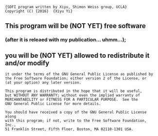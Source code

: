 


    {SOFI program written by Xiyu, Shimon Weiss group, UCLA}
    Copyright (C) {2016}  {Xiyu Yi}

## This program will be (NOT YET) free software 
### (after it is releaed with my publication... uhmm...);
    
##    you will be (NOT YET) allowed to redistribute it and/or modify
    it under the terms of the GNU General Public License as published by
    the Free Software Foundation; either version 2 of the License, or
    (at your option) any later version.

    This program is distributed in the hope that it will be useful,
    but WITHOUT ANY WARRANTY; without even the implied warranty of
    MERCHANTABILITY or FITNESS FOR A PARTICULAR PURPOSE.  See the
    GNU General Public License for more details.

    You should have received a copy of the GNU General Public License along
    with this program; if not, write to the Free Software Foundation, Inc.,
    51 Franklin Street, Fifth Floor, Boston, MA 02110-1301 USA.
